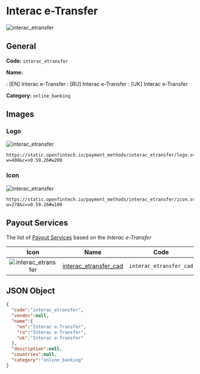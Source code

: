 
# Interac e-Transfer 
![interac_etransfer](https://static.openfintech.io/payment_methods/interac_etransfer/logo.svg?w=400&c=v0.59.26#w200)  

## General 
**Code:** `interac_etransfer` 
 
**Name:** 
 
:	[EN] Interac e-Transfer 
:	[RU] Interac e-Transfer 
:	[UK] Interac e-Transfer 
 
**Category:** `online_banking` 
 

## Images 

### Logo 
![interac_etransfer](https://static.openfintech.io/payment_methods/interac_etransfer/logo.svg?w=400&c=v0.59.26#w200)  

```
https://static.openfintech.io/payment_methods/interac_etransfer/logo.svg?w=400&c=v0.59.26#w200
```  

### Icon 
![interac_etransfer](https://static.openfintech.io/payment_methods/interac_etransfer/icon.svg?w=278&c=v0.59.26#w100)  

```
https://static.openfintech.io/payment_methods/interac_etransfer/icon.svg?w=278&c=v0.59.26#w100
```  

## Payout Services 
 
The list of [Payout Services](/payout-services/) based on the _Interac e-Transfer_ 

|Icon|Name|Code| 
|:---:|:---:|:---:| 
|![interac_etransfer](https://static.openfintech.io/payout_methods/interac_etransfer/icon.svg?w=278&c=v0.59.26#w40) |[interac_etransfer_cad](/payout-services/interac_etransfer_cad/)|`interac_etransfer_cad`| 
 

## JSON Object 

```json
{
  "code":"interac_etransfer",
  "vendor":null,
  "name":{
    "en":"Interac e-Transfer",
    "ru":"Interac e-Transfer",
    "uk":"Interac e-Transfer"
  },
  "description":null,
  "countries":null,
  "category":"online_banking"
}
```  
